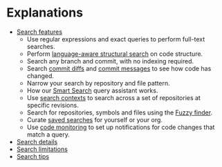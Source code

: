 # Explanations

- [Search features](features.md)
  - Use regular expressions and exact queries to perform full-text searches.
  - Perform [language-aware structural search](features.md#language-aware-structural-code-search) on code structure.
  - Search any branch and commit, with no indexing required.
  - Search [commit diffs](features.md#commit-diff-search) and [commit messages](features.md#commit-message-search) to see how code has changed.
  - Narrow your search by repository and file pattern.
  - How our [Smart Search](features.md#smart-search) query assistant works.
  - Use [search contexts](features.md#search-contexts) to search across a set of repositories at specific revisions.
  - Search for repositories, symbols and files using the [Fuzzy finder](features.md#fuzzy-search).
  - Curate [saved searches](features.md#saved-searches) for yourself or your org.
  - Use [code monitoring](../../code_monitoring/index.md) to set up notifications for code changes that match a query.
- [Search details](search_details.md)
- [Search limitations](limitations.md)
- [Search tips](tips.md)
